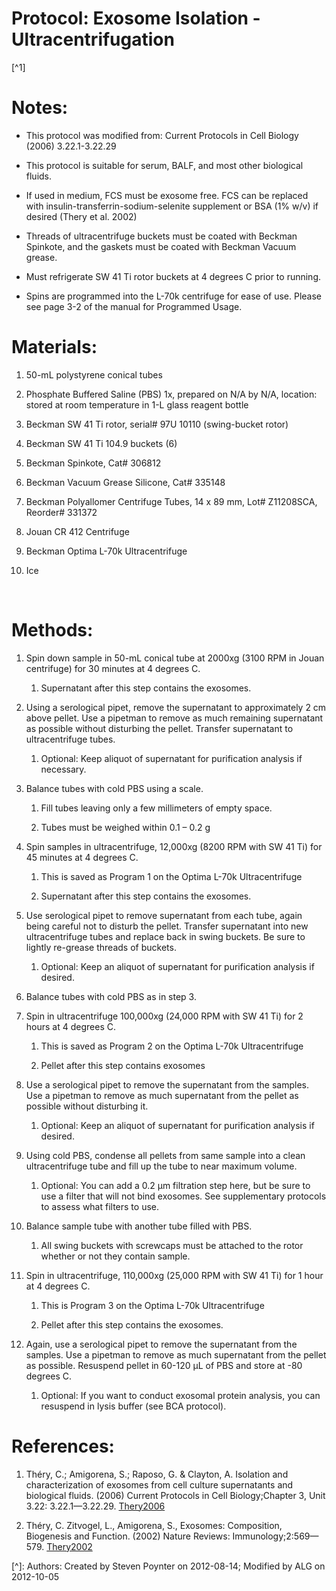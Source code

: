 Protocol: Exosome Isolation - Ultracentrifugation
=================================================

[^1]

# Notes:

-   This protocol was modified from: Current Protocols in Cell Biology
    (2006) 3.22.1-3.22.29 

-   This protocol is suitable for serum, BALF, and most other
    biological fluids. 

-   If used in medium, FCS must be exosome free. FCS can be replaced
    with insulin-transferrin-sodium-selenite supplement or BSA (1% w/v)
    if desired (Thery et al. 2002) 

-   Threads of ultracentrifuge buckets must be coated with Beckman
    Spinkote, and the gaskets must be coated with Beckman Vacuum grease.
     

-   Must refrigerate SW 41 Ti rotor buckets at 4 degrees C prior to
    running. 

-   Spins are programmed into the L-70k centrifuge for ease of use.
    Please see page 3-2 of the manual for Programmed Usage. 

# Materials:

1.  50-mL polystyrene conical tubes 

2.  Phosphate Buffered Saline (PBS) 1x, prepared on N/A by N/A,
    location: stored at room temperature in 1-L glass reagent bottle 

3.  Beckman SW 41 Ti rotor, serial\# 97U 10110 (swing-bucket rotor) 

4.  Beckman SW 41 Ti 104.9 buckets (6) 

5.  Beckman Spinkote, Cat\# 306812 

6.  Beckman Vacuum Grease Silicone, Cat\# 335148 

7.  Beckman Polyallomer Centrifuge Tubes, 14 x 89 mm, Lot\# Z11208SCA,
    Reorder\# 331372 

8.  Jouan CR 412 Centrifuge 

9.  Beckman Optima L-70k Ultracentrifuge 

10. Ice 

 

# Methods:

1.  Spin down sample in 50-mL conical tube at 2000xg (3100 RPM in
    Jouan centrifuge) for 30 minutes at 4 degrees C. 

    1.  Supernatant after this step contains the exosomes. 

2.  Using a serological pipet, remove the supernatant to approximately
    2 cm above pellet. Use a pipetman to remove as much remaining
    supernatant as possible without disturbing the pellet. Transfer
    supernatant to ultracentrifuge tubes. 

    1.  Optional: Keep aliquot of supernatant for purification
        analysis if necessary. 

3.  Balance tubes with cold PBS using a scale. 

    1.  Fill tubes leaving only a few millimeters of empty space. 

    2.  Tubes must be weighed within 0.1 – 0.2 g 

4.  Spin samples in ultracentrifuge, 12,000xg (8200 RPM with SW 41 Ti)
    for 45 minutes at 4 degrees C. 

    1.  This is saved as Program 1 on the Optima L-70k
        Ultracentrifuge 

    2.  Supernatant after this step contains the exosomes. 

5.  Use serological pipet to remove supernatant from each tube, again
    being careful not to disturb the pellet. Transfer supernatant into
    new ultracentrifuge tubes and replace back in swing buckets. Be sure
    to lightly re-grease threads of buckets. 

    1.  Optional: Keep an aliquot of supernatant for purification
        analysis if desired. 

6.  Balance tubes with cold PBS as in step 3. 

7.  Spin in ultracentrifuge 100,000xg (24,000 RPM with SW 41 Ti) for 2
    hours at 4 degrees C. 

    1.  This is saved as Program 2 on the Optima L-70k
        Ultracentrifuge 

    2.  Pellet after this step contains exosomes 

8.  Use a serological pipet to remove the supernatant from the
    samples. Use a pipetman to remove as much supernatant from the
    pellet as possible without disturbing it. 

    1.  Optional: Keep an aliquot of supernatant for purification
        analysis if desired. 

9.  Using cold PBS, condense all pellets from same sample into a clean
    ultracentrifuge tube and fill up the tube to near maximum volume. 

    1.  Optional: You can add a 0.2 µm filtration step here, but be
        sure to use a filter that will not bind exosomes. See
        supplementary protocols to assess what filters to use. 

10. Balance sample tube with another tube filled with PBS. 

    1.  All swing buckets with screwcaps must be attached to the rotor
        whether or not they contain sample. 

11. Spin in ultracentrifuge, 110,000xg (25,000 RPM with SW 41 Ti) for
    1 hour at 4 degrees C. 

    1.  This is Program 3 on the Optima L-70k Ultracentrifuge 

    2.  Pellet after this step contains the exosomes. 

12. Again, use a serological pipet to remove the supernatant from the
    samples. Use a pipetman to remove as much supernatant from the
    pellet as possible. Resuspend pellet in 60-120 µL of PBS and store
    at -80 degrees C. 

    1.  Optional: If you want to conduct exosomal protein analysis,
        you can resuspend in lysis buffer (see BCA protocol). 

# References:

1.  Théry, C.; Amigorena, S.; Raposo, G. & Clayton, A. Isolation and
    characterization of exosomes from cell culture supernatants and
    biological fluids. (2006) Current Protocols in Cell Biology;Chapter
    3, Unit 3.22: 3.22.1—3.22.29. [Thery2006](http://www.bibsonomy.org/bibtex/24a0ec607b1d6eb46eb5c14a0104f3411/aorchid)

2.  Théry, C. Zitvogel, L., Amigorena, S., Exosomes: Composition,
    Biogenesis and Function. (2002) Nature Reviews:
    Immunology;2:569—579. [Thery2002](http://www.bibsonomy.org/bibtex/2b9e1c40bc50ea918af7ef122fd540789/aorchid) 

[^]: Authors: Created by Steven Poynter on 2012-08-14; Modified by ALG on 2012-10-05
